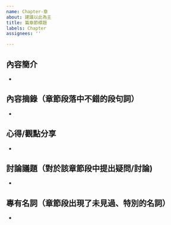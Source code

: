 ```yaml
---
name: Chapter-章
about: 建議以此為主
title: 篇章節標題
labels: Chapter
assignees: ''

---
```


## 內容簡介

- 

## 內容摘錄（章節段落中不錯的段句詞）

- 

## 心得/觀點分享

- 

## 討論議題（對於該章節段中提出疑問/討論)

- 

## 專有名詞（章節段出現了未見過、特別的名詞）

- 